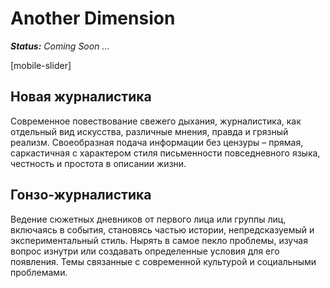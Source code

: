
# Another Dimension

***Status:** Coming Soon ...*

[mobile-slider]

## **Новая журналистика**

Современное повествование свежего дыхания, журналистика, как отдельный вид искусства, различные мнения, правда и грязный реализм. Своеобразная подача информации без цензуры – прямая, саркастичная с характером стиля письменности повседневного языка, честность и простота в описании жизни.

## Гонзо-журналистика

Ведение сюжетных дневников от первого лица или группы лиц, включаясь в события, становясь частью истории, непредсказуемый и экспериментальный стиль. Нырять в самое пекло проблемы, изучая вопрос изнутри или создавать определенные условия для его появления. Темы связанные с современной культурой и социальными проблемами.